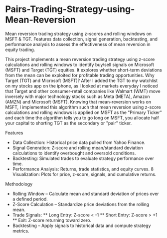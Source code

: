 # Pairs-Trading-Strategy-using-Mean-Reversion
Mean reversion trading strategy using z-scores and rolling windows on MSFT &amp; TGT. Features data collection, signal generation, backtesting, and performance analysis to assess the effectiveness of mean reversion in equity trading.

This project implements a mean reversion trading strategy using z-score calculations and rolling windows to identify buy/sell signals on Microsoft (MSFT) and Target (TGT) equities. It explores whether short-term deviations from the mean can be exploited for profitable trading opportunities. Why Target (TGT) and Microsoft (MSFT)? After I added the TGT to my watchlist on my stocks app on the iphone, as I looked at markets everyday I noticed that Target and other consumer-retail companies like Walmart (WMT) move inversely with major technology stocks such as Meta (META), Amazon (AMZN) and Microsoft (MSFT). Knowing that mean-reversion works on MSFT, I implemented this algorithm such that mean reversion  using z-score calculations and rolling windows is applied on MSFT as the "Primary Ticker" and each time the algorithm tells you to go long on MSFT, you allocate half your capital to shorting TGT as the secondary or "pair" ticker.

Features
* Data Collection: Historical price data pulled from Yahoo Finance.
* Signal Generation: Z-score and rolling mean/standard deviation calculations to identify overbought and oversold conditions.
* Backtesting: Simulated trades to evaluate strategy performance over time.
* Performance Analysis: Returns, trade statistics, and equity curves.
8 Visualization: Plots for price, z-score, signals, and cumulative returns.

Methodology
* Rolling Window – Calculate mean and standard deviation of prices over a defined period.
* Z-Score Calculation – Standardize price deviations from the rolling mean.
* Trade Signals: 
** Long Entry: Z-score < -1
** Short Entry: Z-score > +1
** Exit: Z-score returning toward zero.
* Backtesting – Apply signals to historical data and compute strategy metrics.
